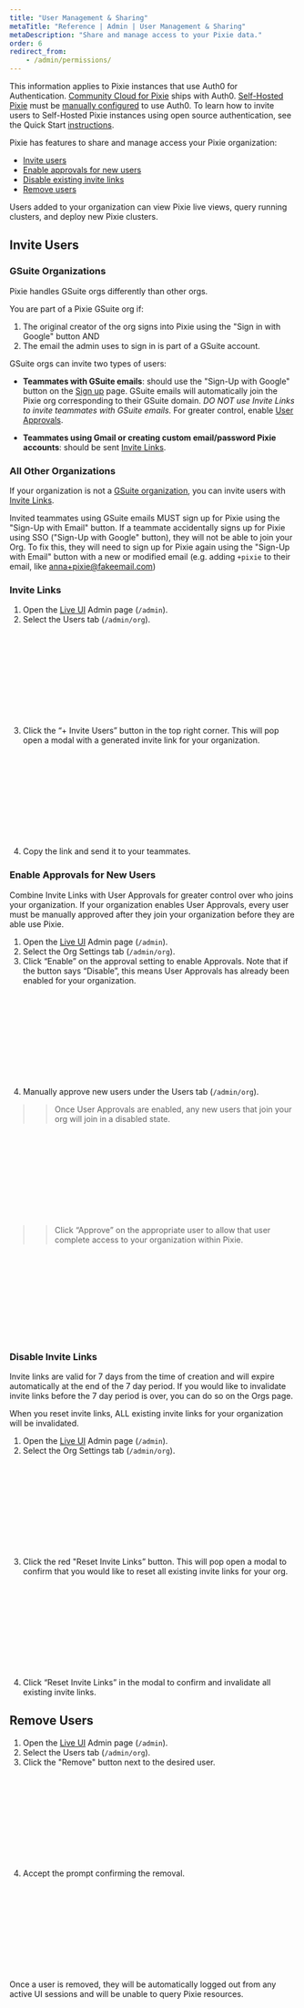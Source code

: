 ```yaml
---
title: "User Management & Sharing"
metaTitle: "Reference | Admin | User Management & Sharing"
metaDescription: "Share and manage access to your Pixie data."
order: 6
redirect_from:
    - /admin/permissions/
---
```


<Alert variant="outlined" severity="info">This information applies to Pixie instances that use Auth0 for Authentication. <a href="https://docs.px.dev/installing-pixie/install-guides/community-cloud-for-pixie/">Community Cloud for Pixie</a> ships with Auth0. <a href="https://docs.px.dev/installing-pixie/install-guides/self-hosted-pixie/">Self-Hosted Pixie</a> must be <a href="https://docs.px.dev/reference/admin/authentication/#enabling-auth0">manually configured</a> to use Auth0. To learn how to invite users to Self-Hosted Pixie instances using open source authentication, see the Quick Start <a href="https://docs.px.dev/installing-pixie/install-guides/self-hosted-pixie/#invite-others-to-your-organization-(optional)">instructions</a>.
</Alert>

Pixie has features to share and manage access your Pixie organization:

- [Invite users](/reference/admin/user-mgmt#invite-users)
- [Enable approvals for new users](/reference/admin/user-mgmt#enable-approvals-for-new-users)
- [Disable existing invite links](/reference/admin/user-mgmt#disable-invite-links)
- [Remove users](/reference/admin/user-mgmt#remove-users)

Users added to your organization can view Pixie live views, query running clusters, and deploy new Pixie clusters.

## Invite Users

### GSuite Organizations

Pixie handles GSuite orgs differently than other orgs.

You are part of a Pixie GSuite org if:

1. The original creator of the org signs into Pixie using the "Sign in with Google" button AND
2. The email the admin uses to sign in is part of a GSuite account.

GSuite orgs can invite two types of users:

- **Teammates with GSuite emails**: should use the "Sign-Up with Google" button on the [Sign up](https://work.withpixie.ai/auth/signup) page. GSuite emails will automatically join the Pixie org corresponding to their GSuite domain. _DO NOT use Invite Links to invite teammates with GSuite emails._ For greater control, enable [User Approvals](/reference/admin/user-mgmt#enable-approvals-for-new-users).

- **Teammates using Gmail or creating custom email/password Pixie accounts**: should be sent [Invite Links](/reference/admin/user-mgmt#invite-links).

### All Other Organizations

If your organization is not a [GSuite organization](/reference/admin/user-mgmt#gsuite-organnizations), you can invite users with [Invite Links](/reference/admin/user-mgmt#invite-links).

<Alert variant="outlined" severity="warning">Invited teammates using GSuite emails MUST sign up for Pixie using the "Sign-Up with Email" button. If a teammate accidentally signs up for Pixie using SSO ("Sign-Up with Google" button), they will not be able to join your Org. To fix this, they will need to sign up for Pixie again using the "Sign-Up with Email" button with a new or modified email (e.g. adding `+pixie` to their email, like anna+pixie@fakeemail.com)</Alert>

### Invite Links

1. Open the [Live UI](/using-pixie/using-live-ui) Admin page (`/admin`).
2. Select the Users tab (`/admin/org`).

<svg title='' src='admin/user-mgmt/users-tab-invite-button.png'/>

3. Click the “+ Invite Users” button in the top right corner. This will pop open a modal with a generated invite link for your organization.

<svg title='' src='admin/user-mgmt/invite-link.png'/>

4. Copy the link and send it to your teammates.

### Enable Approvals for New Users

Combine Invite Links with User Approvals for greater control over who joins your organization. If your organization enables User Approvals, every user must be manually approved after they join your organization before they are able use Pixie.

1. Open the [Live UI](/using-pixie/using-live-ui) Admin page (`/admin`).
2. Select the Org Settings tab (`/admin/org`).
3. Click “Enable” on the approval setting to enable Approvals. Note that if the button says “Disable”, this means User Approvals has already been enabled for your organization.

<svg title='' src='admin/user-mgmt/enable-approvals.png'/>

4. Manually approve new users under the Users tab (`/admin/org`).

>> Once User Approvals are enabled, any new users that join your org will join in a disabled state.

<svg title='' src='admin/user-mgmt/user-unapproved.png'/>

>> Click “Approve” on the appropriate user to allow that user complete access to your organization within Pixie.

<svg title='' src='admin/user-mgmt/user-approved.png'/>

### Disable Invite Links

Invite links are valid for 7 days from the time of creation and will expire automatically at the end of the 7 day period. If you would like to invalidate invite links before the 7 day period is over, you can do so on the Orgs page.

<Alert variant="outlined" severity="warning">When you reset invite links, ALL existing invite links for your organization will be invalidated.</Alert>

1. Open the [Live UI](/using-pixie/using-live-ui) Admin page (`/admin`).
2. Select the Org Settings tab (`/admin/org`).

<svg title='' src='admin/user-mgmt/reset-invite-links.png'/>

3. Click the red "Reset Invite Links” button. This will pop open a modal to confirm that you would like to reset all existing invite links for your org.

<svg title='' src='admin/user-mgmt/reset-invite-links-confirmation.png'/>

4. Click “Reset Invite Links” in the modal to confirm and invalidate all existing invite links.

## Remove Users

1. Open the [Live UI](/using-pixie/using-live-ui) Admin page (`/admin`).
2. Select the Users tab (`/admin/org`).
3. Click the "Remove" button next to the desired user.

<svg title='' src='admin/user-mgmt/users-tab.png'/>

4. Accept the prompt confirming the removal.

<svg title='' src='admin/user-mgmt/user-removal-prompt.png'/>

Once a user is removed, they will be automatically logged out from any active UI sessions and will be unable to query Pixie resources.
